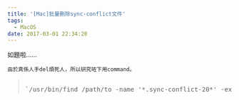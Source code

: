 ```yaml
---
title: '[Mac]批量刪除sync-conflict文件'
tags:
  - MacOS
date: 2017-03-01 22:34:20
---
```


如題啦&hellip;&hellip;

	由於真係人手del煩死人，所以研究咗下用command。

> <pre>> 
> `/usr/bin/find /path/to -name &#39;*.sync-conflict-20*&#39; -exec rm -f {} \;`</pre>